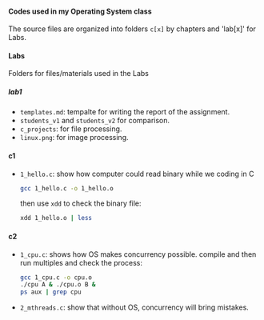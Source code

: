 #### Codes used in my Operating System class

The source files are organized into folders `c[x]` by chapters and 'lab[x]' for Labs.

#### Labs
Folders for files/materials used in the Labs
##### lab1
+ `templates.md`: tempalte for writing the report of the assignment. 
+ `students_v1` and `students_v2` for comparison.
+ `c_projects`: for file processing.
+ `linux.png`: for image processing.

#### c1
+ `1_hello.c`: show how computer could read binary while we coding in C
  ```bash
  gcc 1_hello.c -o 1_hello.o
  ```
  then use `xdd` to check the binary file:
  ```bash
  xdd 1_hello.o | less
  ```

#### c2
+ `1_cpu.c`: shows how OS makes concurrency possible.
    compile and then run multiples and check the process:
    ```bash
    gcc 1_cpu.c -o cpu.o
    ./cpu A & ./cpu.o B &
    ps aux | grep cpu
    ```
+ `2_mthreads.c`: show that without OS, concurrency will bring mistakes.


